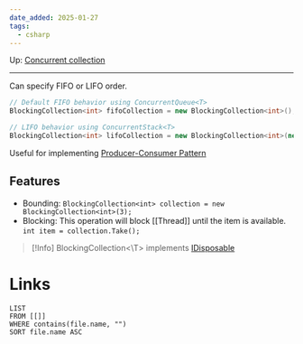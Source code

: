 ```yaml
---
date_added: 2025-01-27
tags:
  - csharp
---
```

Up: [Concurrent collection](Concurrent%20collection.md)
___
 Can specify FIFO or LIFO order. 
 ```cs
 // Default FIFO behavior using ConcurrentQueue<T>
BlockingCollection<int> fifoCollection = new BlockingCollection<int>();

// LIFO behavior using ConcurrentStack<T>
BlockingCollection<int> lifoCollection = new BlockingCollection<int>(new ConcurrentStack<int>());
```

Useful for implementing [Producer-Consumer Pattern](Producer-Consumer%20Pattern.md) 

## Features
 - Bounding:
 `BlockingCollection<int> collection = new BlockingCollection<int>(3);`
 - Blocking: This operation will block [[Thread]] until the item is available.
 `int item = collection.Take();`

>[!Info]
> BlockingCollection<\T> implements [IDisposable](IDisposable.md)


# Links
```dataview
LIST
FROM [[]]
WHERE contains(file.name, "")
SORT file.name ASC
```
